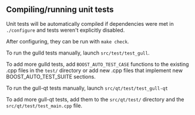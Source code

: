 Compiling/running unit tests
------------------------------------

Unit tests will be automatically compiled if dependencies were met in `./configure`
and tests weren't explicitly disabled.

After configuring, they can be run with `make check`.

To run the gulld tests manually, launch `src/test/test_gull`.

To add more gulld tests, add `BOOST_AUTO_TEST_CASE` functions to the existing
.cpp files in the `test/` directory or add new .cpp files that
implement new BOOST_AUTO_TEST_SUITE sections.

To run the gull-qt tests manually, launch `src/qt/test/test_gull-qt`

To add more gull-qt tests, add them to the `src/qt/test/` directory and
the `src/qt/test/test_main.cpp` file.

